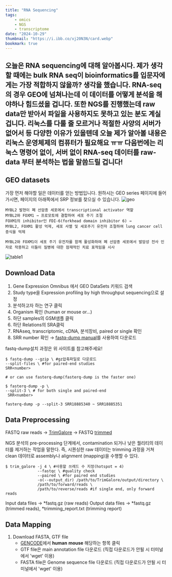 ```yaml
---
title: "RNA Sequencing"
tags:
    - omics
    - NGS
    - transcriptome
date: "2024-10-29"
thumbnail: "https://i.ibb.co/xj20N3N/card.webp"
bookmark: true
---
```


오늘은 RNA sequencing에 대해 알아봅시다.
제가 생각할 때에는 bulk RNA seq이 bioinformatics를 입문자에게는 가장 적합하지 않을까? 생각을 했습니다.
RNA-seq의 경우 GEO에 넘쳐나는데 이 데이터를 어떻게 분석을 해야하나 힘드셨을 겁니다.
또한 NGS를 진행했는데 raw data만 받아서 파일을 사용하지도 못하고 있는 분도 계실겁니다.
리눅스를 다룰 줄 모르거나 적절한 사양의 서버가 없어서 등 다양한 이유가 있을텐데 오늘 제가 알아볼 내용은 리눅스 운영체제의 컴퓨터가 필요해요 ㅠㅠ
다음번에는 리눅스 명령어 없이, 서버 없이 RNA-seq 데이터를 raw-data 부터 분석하는 법을 말씀드릴 겁니다! 
---

## GEO datasets

가장 먼저 해야할 일은 데이터를 얻는 방법입니다.
원하시는 GEO series 페이지에 들어가시면, 페이지의 아래쪽에서 SRP 정보를 찾으실 수 있습니다.
![geo](https://github.com/user-attachments/assets/f07957b2-0892-4051-981a-1dd017aa69e2)

```
MYBL2 발현이 폐 선암종 세포에서 transcriptional activator 역할
MYBL2와 FOXM1 → 프로모토에 결합하여 세포 주기 조절
FOXM1의 inhibitor인 FDI-6(forkhead domain inhibitor 6) → 
MYBL2, FOXM1 활성 억제, 세포 사멸 및 세포주기 유전자 조절하여 lung cancer cell 증식을 억제

MYBL2와 FOXM1이 세포 주기 유전자를 함께 활성화하여 폐 선암종 세포에서 발암성 전사 인자로 작용하고 이들이 질병에 대한 잠재적인 치료 표적임을 시사
```
![table1](https://github.com/user-attachments/assets/2c8d0877-80b1-46a8-b7f1-76ffd889fc00)

## Download Data

1. Gene Expression Omnibus 에서 GEO DataSets 키워드 검색 
2. Study type을 Expression profiling by high throughput sequencing으로 설정
3. 분석하고자 하는 연구 클릭
4. Organism 확인 (human or mouse or...)
5. 하단 samples의 GSM샘플 클릭
6. 하단 Relations의 SRA클릭
7. RNAseq, transcriptomic, cDNA, 분석장비, paired or single 확인
8. SRR number 확인 → [fastq-dump manual](https://github.com/ncbi/sra-tools/wiki/HowTo:-fasterq-dump)를 사용하여 다운로드


fastq-dump설치 과정은 위 사이트를 참고해주세요!
```
$ fastq-dump --gzip \ #gz압축파일로 다운로드
--split-files \ #for paired-end studies
SRR<number>

# or can use fasterq-dump(fasterq-dump is the faster one)

$ fasterq-dump -p \
--split-3 \ # for both single and paired-end
 SRR<number>
```

```
fasterq-dump -p --split-3 SRR18885340 ~ SRR18885351
```

## Data Preprocessing

FASTQ raw reads → [TrimGalore](https://github.com/FelixKrueger/TrimGalore/blob/master/Docs/Trim_Galore_User_Guide.md) → FASTQ [trimmed](https://incodom.kr/Trimming)

NGS 분석의 pre-processing 단계에서, contamination 되거나 낮은 퀄리티의 데이터를 제거하는 작업을 말한다. 즉, 시퀀싱한 raw 데이터는 trimming 과정을 거쳐 clean 데이터로 assembly나 alignment (mapping)을 수행할 수 있다.

```
$ trim_galore -j 4 \ #사용할 쓰레드 수 지정(hotspot = 4)
              --fastqc \ #quality check
              --paired \ #for paired end studies
              -o(--output_dir) /path/to/TrimGalore/output/directory \
              /path/to/forward/reads \
              /path/to/reverse/reads #if single end, only forward reads
```
Input data files -> *fastq.gz (raw reads)
Output data files ->  *fastq.gz (trimmed reads), *trimming_report.txt (trimming report)

## Data Mapping

1. Download FASTA, GTF file 
   - [GENCODE](https://www.gencodegenes.org/)에서 **human** **mouse** 해당하는 항목 클릭
   - GTF file은 main annotation file 다운로드 (직접 다운로드가 안될 시 터미널에서 'wget' 이용)
   - FASTA file은 Genome sequence file 다운로드 (직접 다운로드가 안될 시 터미널에서 'wget' 이용)


